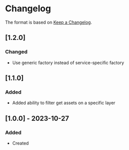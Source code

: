 # Changelog
The format is based on [Keep a Changelog](https://keepachangelog.com/en/1.0.0/).

## [1.2.0]
### Changed
- Use generic factory instead of service-specific factory

## [1.1.0]
### Added
- Added ability to filter get assets on a specific layer

## [1.0.0] - 2023-10-27
### Added
- Created
